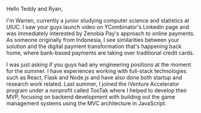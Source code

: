 
Hello Teddy and Ryan,

I'm Warren, currently a junior studying computer science and statistics at UIUC. I saw your guys launch video on YCombinator's Linkedin page and was immediately interested by Zenobia Pay's approach to online payments. As someone originally from Indonesia, I see similarities between your solution and the digital payment transformation that's happening back home, where bank-based payments are taking over traditional credit cards.

I was just asking if you guys had any engineering positions at the moment for the summer. I have experiences working with full-stack technologies such as React, Flask and Node.js and have also done both startup and research work related. Last summer, I joined the iVenture Accelerator program under a nonprofit called TooTak where I helped to develop their MVP, focusing on backend development with building out the game management systems using the MVC architecture in JavaScript. 
